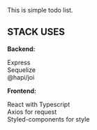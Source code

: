 This is simple todo list.

## STACK USES

**Backend:**</br>

Express </br>
Sequelize </br>
@hapi/joi </br>

**Frontend:**</br>

React with Typescript </br>
Axios for request </br>
Styled-components for style </br>
